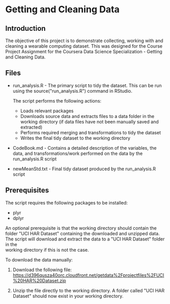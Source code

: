 # Getting and Cleaning Data

## Introduction
The objective of this project is to demonstrate collecting, working with and 
cleaning a wearable computing dataset. This was designed for the Course Project 
Assignment for the Coursera Data Science Specialization - Getting and Cleaning Data.

## Files
* run_analysis.R - The primary script to tidy the dataset. This can be run using the
source("run_analysis.R") command in RStudio.

   The script performs the following actions:
  * Loads relevant packages
  * Downloads source data and extracts files to a data folder in the working directory (if data files have not been manually saved and extracted)
  * Performs required merging and transformations to tidy the dataset
  * Writes the final tidy dataset to the working directory
        
* CodeBook.md - Contains a detailed description of the variables, the data, and transformations/work performed on the data by the run_analysis.R script

* newMeanStd.txt - Final tidy dataset produced by the run_analysis.R script

## Prerequisites
The script requires the following packages to be installed:
* plyr
* dplyr

An optional prerequisite is that the working directory should contain the folder
"UCI HAR Dataset" containing the downloaded and unzipped data. The script will 
download and extract the data to a "UCI HAR Dataset" folder in the  
working directory if this is not the case.

To download the data manually:
1. Download the following file:
   https://d396qusza40orc.cloudfront.net/getdata%2Fprojectfiles%2FUCI%20HAR%20Dataset.zip

2. Unzip the file directly to the working directory. A folder called "UCI HAR Dataset" should now exist in your working directory.